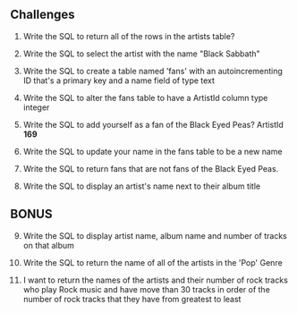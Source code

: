 ## Challenges

1. Write the SQL to return all of the rows in the artists table?

2. Write the SQL to select the artist with the name "Black Sabbath"

3. Write the SQL to create a table named 'fans' with an autoincrementing ID that's a primary key and a name field of type text

4. Write the SQL to alter the fans table to have a ArtistId column type integer

5. Write the SQL to add yourself as a fan of the Black Eyed Peas? ArtistId **169**

6. Write the SQL to update your name in the fans table to be a new name

7. Write the SQL to return fans that are not fans of the Black Eyed Peas.

8. Write the SQL to display an artist's name next to their album title


## BONUS

9. Write the SQL to display artist name, album name and number of tracks on that album


10. Write the SQL to return the name of all of the artists in the 'Pop' Genre


11. I want to return the names of the artists and their number of rock tracks
    who play Rock music
    and have move than 30 tracks
    in order of the number of rock tracks that they have
    from greatest to least

